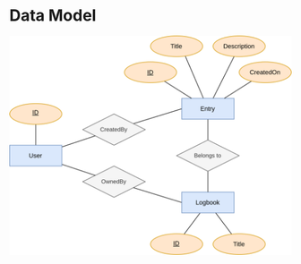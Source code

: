 # Data Model
![data-model](https://github.com/Remi-Godin/simple-log/blob/main/docs/data_model/EntityRelation.drawio.svg)
